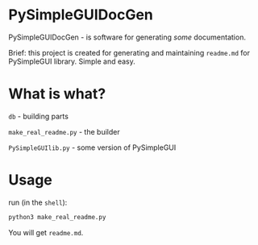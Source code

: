 # PySimpleGUIDocGen
PySimpleGUIDocGen - is software for generating *some* documentation.

Brief: this project is created for generating and maintaining `readme.md` for PySimpleGUI library. Simple and easy.

# What is what?

`db` - building parts

`make_real_readme.py` - the builder

`PySimpleGUIlib.py` - some version of PySimpleGUI


# Usage


run (in the `shell`):

```bash
python3 make_real_readme.py
```

You will get `readme.md`.

